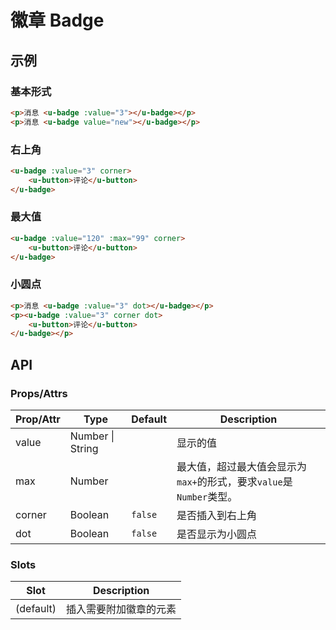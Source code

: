 # 徽章 Badge

## 示例
### 基本形式

``` html
<p>消息 <u-badge :value="3"></u-badge></p>
<p>消息 <u-badge value="new"></u-badge></p>
```

### 右上角

``` html
<u-badge :value="3" corner>
    <u-button>评论</u-button>
</u-badge>
```

### 最大值

``` html
<u-badge :value="120" :max="99" corner>
    <u-button>评论</u-button>
</u-badge>
```

### 小圆点

``` html
<p>消息 <u-badge :value="3" dot></u-badge></p>
<p><u-badge :value="3" corner dot>
    <u-button>评论</u-button>
</u-badge></p>
```

## API
### Props/Attrs

| Prop/Attr | Type | Default | Description |
| --------- | ---- | ------- | ----------- |
| value | Number \| String |  | 显示的值 |
| max | Number |  | 最大值，超过最大值会显示为`max+`的形式，要求`value`是 `Number`类型。 |
| corner | Boolean | `false` | 是否插入到右上角 |
| dot | Boolean | `false` | 是否显示为小圆点 |

### Slots

| Slot | Description |
| ---- | ----------- |
| (default) | 插入需要附加徽章的元素 |
